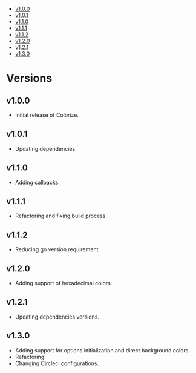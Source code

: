 - [v1.0.0](#v100)
- [v1.0.1](#v101)
- [v1.1.0](#v110)
- [v1.1.1](#v111)
- [v1.1.2](#v112)
- [v1.2.0](#v120)
- [v1.2.1](#v121)
- [v1.3.0](#v130)

<!-- NEW RELEASE NOTES ENTRY -->

# Versions

## v1.0.0

-   Initial release of Colorize.

## v1.0.1

-   Updating dependencies.

## v1.1.0

-   Adding callbacks.

## v1.1.1

-   Refactoring and fixing build process.

## v1.1.2

- Reducing go version requirement.

## v1.2.0

- Adding support of hexadecimal colors.

## v1.2.1

- Updating dependencies versions.

## v1.3.0

- Adding support for options initialization and direct background colors.
- Refactoring
- Changing Circleci configurations.
